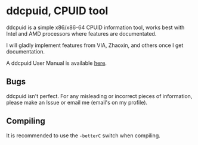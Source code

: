 # ddcpuid, CPUID tool

ddcpuid is a simple x86/x86-64 CPUID information tool, works best with Intel and AMD processors where features are documentated.

I will gladly implement features from VIA, Zhaoxin, and others once I get documentation.

A ddcpuid User Manual is available [here](https://dd86k.github.io/docs/ddcpuid-manual.pdf).

## Bugs

ddcpuid isn't perfect. For any misleading or incorrect pieces of information, please make an Issue or email me (email's on my profile). 

## Compiling

It is recommended to use the `-betterC` switch when compiling.